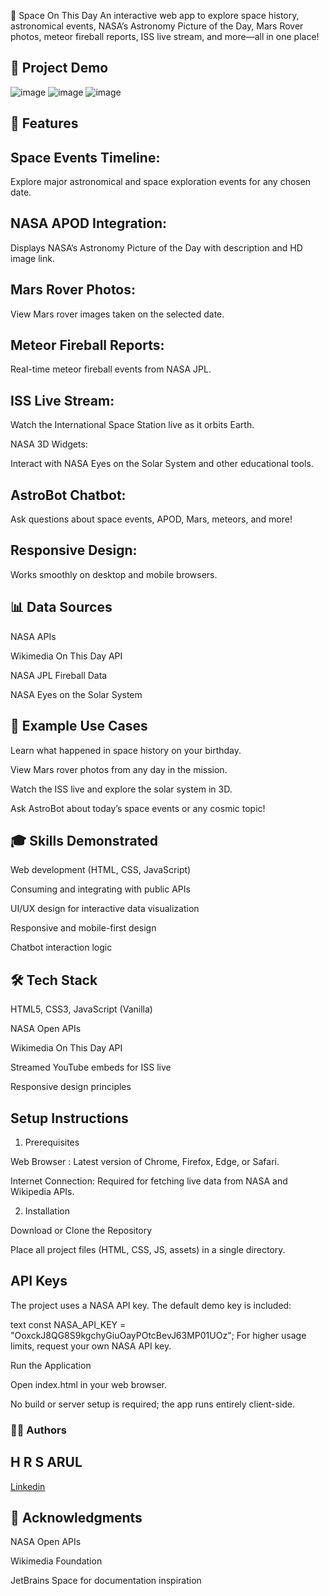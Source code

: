 🚀 Space On This Day
An interactive web app to explore space history, astronomical events, NASA’s Astronomy Picture of the Day, Mars Rover photos, meteor fireball reports, ISS live stream, and more—all in one place!

## 📁  Project Demo

![image](https://github.com/user-attachments/assets/546a7adf-791f-4206-8872-13a95fb535c7)
![image](https://github.com/user-attachments/assets/83ef19a4-af59-4395-b3e4-37f048a9c602)
![image](https://github.com/user-attachments/assets/9a62d8f0-1d38-4971-af8a-33378d1925f6)

## 📌 Features

## Space Events Timeline:

Explore major astronomical and space exploration events for any chosen date.

## NASA APOD Integration:

Displays NASA’s Astronomy Picture of the Day with description and HD image link.

## Mars Rover Photos:

View Mars rover images taken on the selected date.

## Meteor Fireball Reports:

Real-time meteor fireball events from NASA JPL.

## ISS Live Stream:

Watch the International Space Station live as it orbits Earth.

NASA 3D Widgets:

Interact with NASA Eyes on the Solar System and other educational tools.

## AstroBot Chatbot:

Ask questions about space events, APOD, Mars, meteors, and more!

## Responsive Design:

Works smoothly on desktop and mobile browsers.


## 📊 Data Sources

NASA APIs

Wikimedia On This Day API

NASA JPL Fireball Data

NASA Eyes on the Solar System


## 📝 Example Use Cases

Learn what happened in space history on your birthday.

View Mars rover photos from any day in the mission.

Watch the ISS live and explore the solar system in 3D.

Ask AstroBot about today’s space events or any cosmic topic!


## 🎓 Skills Demonstrated

Web development (HTML, CSS, JavaScript)

Consuming and integrating with public APIs

UI/UX design for interactive data visualization

Responsive and mobile-first design

Chatbot interaction logic


## 🛠 Tech Stack

HTML5, CSS3, JavaScript (Vanilla)

NASA Open APIs

Wikimedia On This Day API

Streamed YouTube embeds for ISS live

Responsive design principles


## Setup Instructions
1. Prerequisites
   
Web Browser : Latest version of Chrome, Firefox, Edge, or Safari.

Internet Connection: Required for fetching live data from NASA and Wikipedia APIs.

2. Installation
   
Download or Clone the Repository

Place all project files (HTML, CSS, JS, assets) in a single directory.

## API Keys

The project uses a NASA API key. The default demo key is included:

text
const NASA_API_KEY = "OoxckJ8QG8S9kgchyGiuOayPOtcBevJ63MP01UOz";
For higher usage limits, request your own NASA API key.

Run the Application

Open index.html in your web browser.

No build or server setup is required; the app runs entirely client-side.

### 🙋‍♂️ Authors

## H R S ARUL 

 [Linkedin](https://www.linkedin.com/in/arul-h-r-s-020a81342)

## 📢 Acknowledgments

NASA Open APIs

Wikimedia Foundation

JetBrains Space for documentation inspiration


